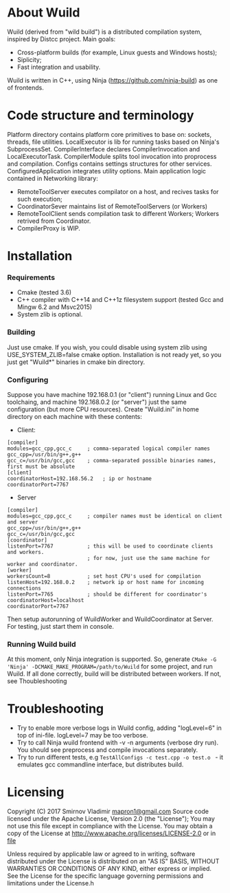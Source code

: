 # About Wuild
Wuild (derived from "wild build") is a distributed compilation system, inspired by Distcc project. Main goals:
- Cross-platform builds (for example, Linux guests and Windows hosts);
- Siplicity;
- Fast integration and usability.

Wuild is written in C++, using Ninja (<https://github.com/ninja-build>) as one of frontends. 

# Code structure and terminology
Platform directory contains platform core primitives to base on: sockets, threads, file utilities. 
LocalExecutor is lib for running tasks based on Ninja's SubprocessSet.
CompilerInterface declares CompilerInvocation and LocalExecutorTask.
CompilerModule splits tool invocation into proprocess and compilation.
Configs contains settings structures for other services.
ConfiguredApplication integrates utility options.
Main application logic contained in Networking library:
- RemoteToolServer executes compilator on a host, and recives tasks for such execution;
- CoordinatorSever maintains list of RemoteToolServers (or Workers)
- RemoteToolClient sends compilation task to different Workers; Workers retrived from Coordinator.
- CompilerProxy is WIP.

# Installation
### Requirements 
- Cmake (tested 3.6)
- C++ compiler with C+\+14 and C+\+1z filesystem support (tested Gcc and Mingw 6.2 and Msvc2015)
- System zlib is optional.
### Building
Just use cmake. If you wish, you could disable using system zlib using USE_SYSTEM_ZLIB=false cmake option. 
Installation is not ready yet, so you just get "Wuild*" binaries in cmake bin directory.
### Configuring
Suppose you have machine 192.168.0.1 (or "client") running Linux and Gcc toolchaing, and machine 192.168.0.2 (or "server") just the same configuration (but more CPU resources). Create "Wuild.ini" in home directory on each machine with these contents:
- Client:
```
[compiler]
modules=gcc_cpp,gcc_c     ; comma-separated logical compiler names
gcc_cpp=/usr/bin/g++,g++
gcc_c=/usr/bin/gcc,gcc    ; comma-separated possible binaries names, first must be absolute
[client]
coordinatorHost=192.168.56.2   ; ip or hostname
coordinatorPort=7767 
```
- Server
```
[compiler]
modules=gcc_cpp,gcc_c     ; compiler names must be identical on client and server
gcc_cpp=/usr/bin/g++,g++
gcc_c=/usr/bin/gcc,gcc 
[coordinator]
listenPort=7767           ; this will be used to coordinate clients and workers. 
                          ; for now, just use the same machine for worker and coordinator.
[worker]
workersCount=8            ; set host CPU's used for compilation
listenHost=192.168.0.2    ; network ip or host name for incoming connections
listenPort=7765           ; should be different for coordinator's
coordinatorHost=localhost 
coordinatorPort=7767 
```

Then setup autorunning of WuildWorker and WuildCoordinator at Server. For testing, just start them in console.

### Running Wuild build
At this moment, only Ninja integration is supported. So, generate ```CMake -G 'Ninja' -DCMAKE_MAKE_PROGRAM=/path/to/Wuild``` for some project, and run Wuild. If all done correctly, build will be distributed between workers. 
If not, see Thoubleshooting

# Troubleshooting
- Try to enable more verbose logs in Wuild config, adding "logLevel=6" in top of ini-file. logLevel=7 may be too verbose.
- Try to call Ninja wuild frontend with -v -n arguments (verbose dry run). You should see preprocess and compile invocations separately.
- Try to run different tests, e.g ```TestAllConfigs -c test.cpp -o test.o ``` - it emulates gcc commandline interface, but distributes build.

# Licensing 
  Copyright (C) 2017 Smirnov Vladimir mapron1@gmail.com
  Source code licensed under the Apache License, Version 2.0 (the "License");
  You may not use this file except in compliance with the License.
  You may obtain a copy of the License at http://www.apache.org/licenses/LICENSE-2.0 or in [file]( COPYING-APACHE-2.0.txt)

  Unless required by applicable law or agreed to in writing, software
  distributed under the License is distributed on an "AS IS" BASIS,
  WITHOUT WARRANTIES OR CONDITIONS OF ANY KIND, either express or implied.
  See the License for the specific language governing permissions and
  limitations under the License.h
